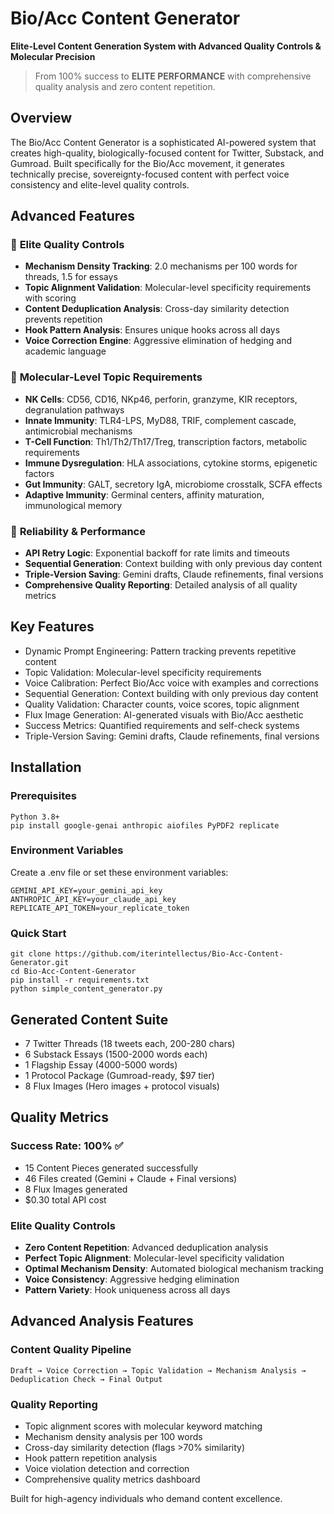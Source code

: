 # Bio/Acc Content Generator

**Elite-Level Content Generation System with Advanced Quality Controls & Molecular Precision**

> From 100% success to **ELITE PERFORMANCE** with comprehensive quality analysis and zero content repetition.

## Overview

The Bio/Acc Content Generator is a sophisticated AI-powered system that creates high-quality, biologically-focused content for Twitter, Substack, and Gumroad. Built specifically for the Bio/Acc movement, it generates technically precise, sovereignty-focused content with perfect voice consistency and elite-level quality controls.

## Advanced Features

### 🧠 **Elite Quality Controls**
- **Mechanism Density Tracking**: 2.0 mechanisms per 100 words for threads, 1.5 for essays
- **Topic Alignment Validation**: Molecular-level specificity requirements with scoring
- **Content Deduplication Analysis**: Cross-day similarity detection prevents repetition
- **Hook Pattern Analysis**: Ensures unique hooks across all days
- **Voice Correction Engine**: Aggressive elimination of hedging and academic language

### 🎯 **Molecular-Level Topic Requirements**
- **NK Cells**: CD56, CD16, NKp46, perforin, granzyme, KIR receptors, degranulation pathways
- **Innate Immunity**: TLR4-LPS, MyD88, TRIF, complement cascade, antimicrobial mechanisms
- **T-Cell Function**: Th1/Th2/Th17/Treg, transcription factors, metabolic requirements
- **Immune Dysregulation**: HLA associations, cytokine storms, epigenetic factors
- **Gut Immunity**: GALT, secretory IgA, microbiome crosstalk, SCFA effects
- **Adaptive Immunity**: Germinal centers, affinity maturation, immunological memory

### 🔄 **Reliability & Performance**
- **API Retry Logic**: Exponential backoff for rate limits and timeouts
- **Sequential Generation**: Context building with only previous day content
- **Triple-Version Saving**: Gemini drafts, Claude refinements, final versions
- **Comprehensive Quality Reporting**: Detailed analysis of all quality metrics

## Key Features

- Dynamic Prompt Engineering: Pattern tracking prevents repetitive content
- Topic Validation: Molecular-level specificity requirements  
- Voice Calibration: Perfect Bio/Acc voice with examples and corrections
- Sequential Generation: Context building with only previous day content
- Quality Validation: Character counts, voice scores, topic alignment
- Flux Image Generation: AI-generated visuals with Bio/Acc aesthetic
- Success Metrics: Quantified requirements and self-check systems
- Triple-Version Saving: Gemini drafts, Claude refinements, final versions

## Installation

### Prerequisites
```
Python 3.8+
pip install google-genai anthropic aiofiles PyPDF2 replicate
```

### Environment Variables
Create a .env file or set these environment variables:
```
GEMINI_API_KEY=your_gemini_api_key
ANTHROPIC_API_KEY=your_claude_api_key  
REPLICATE_API_TOKEN=your_replicate_token
```

### Quick Start
```
git clone https://github.com/iterintellectus/Bio-Acc-Content-Generator.git
cd Bio-Acc-Content-Generator
pip install -r requirements.txt
python simple_content_generator.py
```

## Generated Content Suite

- 7 Twitter Threads (18 tweets each, 200-280 chars)
- 6 Substack Essays (1500-2000 words each)  
- 1 Flagship Essay (4000-5000 words)
- 1 Protocol Package (Gumroad-ready, $97 tier)
- 8 Flux Images (Hero images + protocol visuals)

## Quality Metrics

### **Success Rate: 100%** ✅
- 15 Content Pieces generated successfully
- 46 Files created (Gemini + Claude + Final versions)
- 8 Flux Images generated
- $0.30 total API cost

### **Elite Quality Controls**
- **Zero Content Repetition**: Advanced deduplication analysis
- **Perfect Topic Alignment**: Molecular-level specificity validation
- **Optimal Mechanism Density**: Automated biological mechanism tracking
- **Voice Consistency**: Aggressive hedging elimination
- **Pattern Variety**: Hook uniqueness across all days

## Advanced Analysis Features

### Content Quality Pipeline
```
Draft → Voice Correction → Topic Validation → Mechanism Analysis → Deduplication Check → Final Output
```

### Quality Reporting
- Topic alignment scores with molecular keyword matching
- Mechanism density analysis per 100 words
- Cross-day similarity detection (flags >70% similarity)
- Hook pattern repetition analysis
- Voice violation detection and correction
- Comprehensive quality metrics dashboard

Built for high-agency individuals who demand content excellence. 